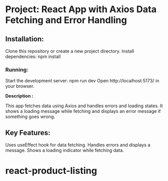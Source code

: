 
# Project: React App with Axios Data Fetching and Error Handling

## Installation:

Clone this repository or create a new project directory.
Install dependencies: npm install
### Running:

Start the development server: npm run dev
Open http://localhost:5173/ in your browser.

**Description :** 

This app fetches data using Axios and handles errors and loading states. It shows a loading message while fetching and displays an error message if something goes wrong.

## Key Features:

Uses useEffect hook for data fetching.
Handles errors and displays a message.
Shows a loading indicator while fetching data.
# react-product-listing
